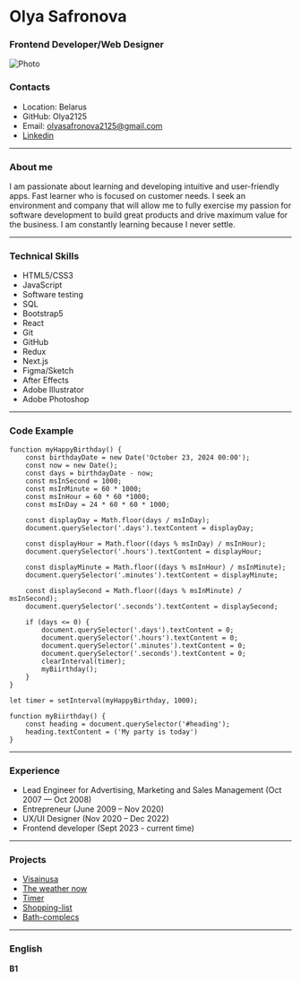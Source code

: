 # **Olya Safronova**

### Frontend Developer/Web Designer
![Photo](/rsschool-cv/avatar/photo.png)

### Contacts
* Location: Belarus
* GitHub: Olya2125
* Email: olyasafronova2125@gmail.com
* [Linkedin](https://www.linkedin.com/in/olya-safronova-42b560190/)

---

### About me

I am passionate about learning and developing intuitive and user-friendly apps. Fast learner who is focused on customer needs. I seek an environment and company that will allow me to fully exercise my passion for software development to build great products and drive maximum value for the business. I am constantly learning because I never settle.

---

### Technical Skills
* HTML5/CSS3
* JavaScript 
* Software testing
* SQL
* Bootstrap5
* React
* Git
* GitHub
* Redux
* Next.js
* Figma/Sketch
* After Effects
* Adobe Illustrator
* Adobe Photoshop

---

### Code Example

```
function myHappyBirthday() {
    const birthdayDate = new Date('October 23, 2024 00:00');
    const now = new Date();
    const days = birthdayDate - now;
    const msInSecond = 1000;
    const msInMinute = 60 * 1000;
    const msInHour = 60 * 60 *1000;
    const msInDay = 24 * 60 * 60 * 1000;

    const displayDay = Math.floor(days / msInDay);
    document.querySelector('.days').textContent = displayDay;

    const displayHour = Math.floor((days % msInDay) / msInHour);
    document.querySelector('.hours').textContent = displayHour;

    const displayMinute = Math.floor((days % msInHour) / msInMinute);
    document.querySelector('.minutes').textContent = displayMinute;

    const displaySecond = Math.floor((days % msInMinute) / msInSecond);
    document.querySelector('.seconds').textContent = displaySecond;

    if (days <= 0) {
        document.querySelector('.days').textContent = 0;
        document.querySelector('.hours').textContent = 0;
        document.querySelector('.minutes').textContent = 0;
        document.querySelector('.seconds').textContent = 0;
        clearInterval(timer);
        myBiirthday();
    }
}

let timer = setInterval(myHappyBirthday, 1000);

function myBiirthday() {
    const heading = document.querySelector('#heading');
    heading.textContent = ('My party is today')
}
```
---

### Experience

* Lead Engineer for Advertising, Marketing and Sales Management  (Oct 2007 — Oct 2008)  
* Entrepreneur (June 2009  – Nov 2020)  
* UX/UI Designer (Nov 2020  – Dec 2022)
* Frontend developer (Sept 2023 - current time)

---

### Projects 

* [Visainusa](https://visainusa.com/)
* [The weather now](https://mobile-app-weather.glitch.me/)
* [Timer](https://kitchen-timer-by-olya-safronova.glitch.me/)
* [Shopping-list](https://my-shopping-list---by-olya-safronova.glitch.me/)
* [Bath-complecs](https://bath-complecs-hogshead.glitch.me/)

---

### English

**B1**



